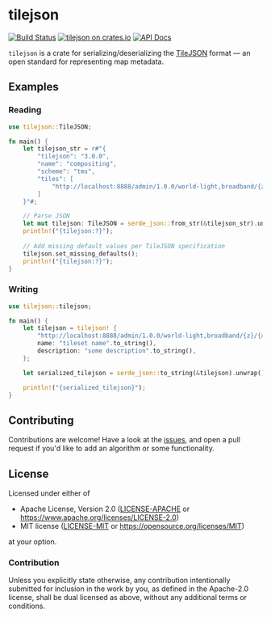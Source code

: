 # tilejson

[![Build Status](https://github.com/georust/tilejson/workflows/Run%20tests/badge.svg)](https://github.com/georust/tilejson/actions)
[![tilejson on crates.io](https://img.shields.io/crates/v/tilejson.svg)](https://crates.io/crates/tilejson)
[![API Docs](https://docs.rs/tilejson/badge.svg)](https://docs.rs/tilejson)

`tilejson` is a crate for serializing/deserializing the [TileJSON](https://github.com/mapbox/tilejson-spec) format — an open standard for representing map metadata.

## Examples

### Reading

```rust
use tilejson::TileJSON;

fn main() {
    let tilejson_str = r#"{
        "tilejson": "3.0.0",
        "name": "compositing",
        "scheme": "tms",
        "tiles": [
            "http://localhost:8888/admin/1.0.0/world-light,broadband/{z}/{x}/{y}.png"
        ]
    }"#;

    // Parse JSON
    let mut tilejson: TileJSON = serde_json::from_str(&tilejson_str).unwrap();
    println!("{tilejson:?}");
   
    // Add missing default values per TileJSON specification
    tilejson.set_missing_defaults();
    println!("{tilejson:?}");
}
```

### Writing

```rust
use tilejson::tilejson;

fn main() {
    let tilejson = tilejson! {
        "http://localhost:8888/admin/1.0.0/world-light,broadband/{z}/{x}/{y}.png".to_string(),
        name: "tileset name".to_string(),
        description: "some description".to_string(),
    };

    let serialized_tilejson = serde_json::to_string(&tilejson).unwrap();

    println!("{serialized_tilejson}");
}
```

## Contributing

Contributions are welcome! Have a look at the [issues](https://github.com/georust/tilejson/issues), and open a pull request if you'd like to add an algorithm or some functionality.

## License

Licensed under either of

- Apache License, Version 2.0 ([LICENSE-APACHE](LICENSE-APACHE) or https://www.apache.org/licenses/LICENSE-2.0)
- MIT license ([LICENSE-MIT](LICENSE-MIT) or https://opensource.org/licenses/MIT)

at your option.

### Contribution

Unless you explicitly state otherwise, any contribution intentionally submitted
for inclusion in the work by you, as defined in the Apache-2.0 license, shall be dual licensed as above, without any
additional terms or conditions.

